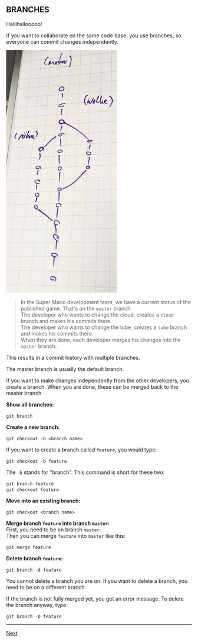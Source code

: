 ## BRANCHES

Hallihallooooo!

If you want to collaborate on the same code base, you use branches, so everyone can commit changes independently.

<img src="img/git-branches.jpg" alt="Git Branches" width="300"/>

> In the Super Mario development team, we have a current status of the published game. That's on the `master` branch.  
> The developer who wants to change the cloud, creates a `cloud` branch and makes his commits there.  
> The developer who wants to change the tube, creates a `tube` branch and makes his commits there.  
> When they are done, each developer merges his changes into the `master` branch.

This results in a commit history with multiple branches.

The master branch is usually the default branch.

If you want to make changes independently from the other developers, you create a branch. When you are done, these can be merged back to the master branch.

**Show all branches:**
```
git branch
```

**Create a new branch:**
```
git checkout -b <branch name>
```
If you want to create a branch called `feature`, you would type:
```
git checkout -b feature
```
The `-b` stands for "branch". This command is short for these two:
```
git branch feature
git checkout feature
```

**Move into an existing branch:**
```
git checkout <branch name>
```

**Merge branch `feature` into branch `master`:**  
First, you need to be on branch `master`.  
Then you can merge `feature` into `master` like this:
```
git merge feature
```

**Delete branch `feature`:**
```
git branch -d feature
```
You cannot delete a branch you are on. If you want to delete a branch, you need to be on a different branch.

If the branch is not fully merged yet, you get an error message. To delete the branch anyway, type:
```
git branch -D feature
```

---

[Next](06-revert-commits.md)
